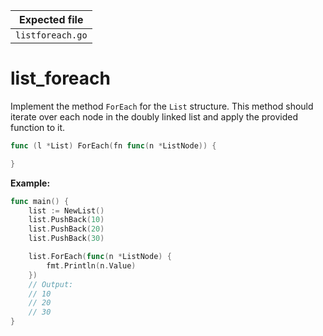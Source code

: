 | Expected file    |
| ---------------- |
| `listforeach.go` |

# list_foreach

Implement the method `ForEach` for the `List` structure. This method should iterate over each node in the doubly linked list and apply the provided function to it.

```go
func (l *List) ForEach(fn func(n *ListNode)) {

}
```

**Example:**

```go
func main() {
    list := NewList()
    list.PushBack(10)
    list.PushBack(20)
    list.PushBack(30)

    list.ForEach(func(n *ListNode) {
        fmt.Println(n.Value)
    })
    // Output:
    // 10
    // 20
    // 30
}
```
